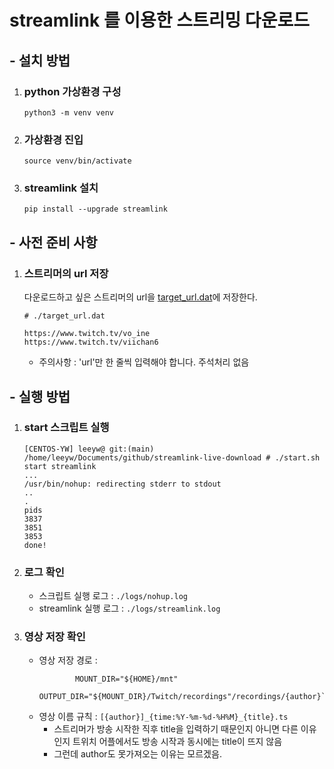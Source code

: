 # streamlink 를 이용한 스트리밍 다운로드

## - 설치 방법

1.  ### python 가상환경 구성

        python3 -m venv venv

2.  ### 가상환경 진입

        source venv/bin/activate

3.  ### streamlink 설치

        pip install --upgrade streamlink

## - 사전 준비 사항

1. ### 스트리머의 url 저장

   다운로드하고 싶은 스트리머의 url을 [target_url.dat](./target_url.dat)에 저장한다.

   ```
   # ./target_url.dat

   https://www.twitch.tv/vo_ine
   https://www.twitch.tv/viichan6
   ```

   - 주의사항 : 'url'만 한 줄씩 입력해야 합니다. 주석처리 없음

## - 실행 방법

1.  ### start 스크립트 실행

        [CENTOS-YW] leeyw@ git:(main) /home/leeyw/Documents/github/streamlink-live-download # ./start.sh
        start streamlink
        ...
        /usr/bin/nohup: redirecting stderr to stdout
        ..
        .
        pids
        3837
        3851
        3853
        done!

2.  ### 로그 확인

    - 스크립트 실행 로그 : `./logs/nohup.log`
    - streamlink 실행 로그 : `./logs/streamlink.log`

3.  ### 영상 저장 확인
    - 영상 저장 경로 :
      ```
              MOUNT_DIR="${HOME}/mnt"
              OUTPUT_DIR="${MOUNT_DIR}/Twitch/recordings"/recordings/{author}`
      ```
    - 영상 이름 규칙 : `[{author}]_{time:%Y-%m-%d-%H%M}_{title}.ts`
      - 스트리머가 방송 시작한 직후 title을 입력하기 때문인지 아니면 다른 이유인지 트위치 어플에서도 방송 시작과 동시에는 title이 뜨지 않음
      - 그런데 author도 못가져오는 이유는 모르겠음.
